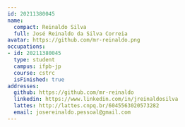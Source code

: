 ```yaml
---
id: 20211380045
name:
  compact: Reinaldo Silva
  full: José Reinaldo da Silva Correia
avatar: https://github.com/mr-reinaldo.png
occupations:
- id: 20211380045
  type: student
  campus: ifpb-jp
  course: cstrc
  isFinished: true
addresses:
  github: https://github.com/mr-reinaldo
  linkedin: https://www.linkedin.com/in/jreinaldosilva
  lattes: http://lattes.cnpq.br/6045563020573282
  email: josereinaldo.pessoal@gmail.com
---
```

